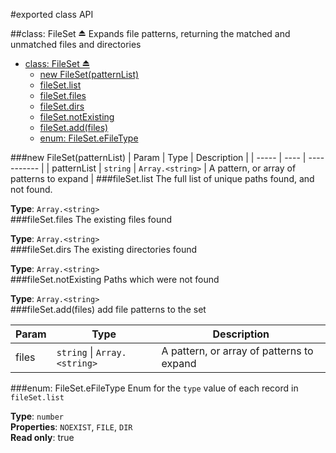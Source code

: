 #exported class API

<a name="exp_module_file-set^FileSet"></a>
##class: FileSet ⏏
Expands file patterns, returning the matched and unmatched files and directories

* [class: FileSet ⏏](#exp_module_file-set^FileSet)
  * [new FileSet(patternList)](#new_module_file-set^FileSet())
  * [fileSet.list](#module_file-set^FileSet#list)
  * [fileSet.files](#module_file-set^FileSet#files)
  * [fileSet.dirs](#module_file-set^FileSet#dirs)
  * [fileSet.notExisting](#module_file-set^FileSet#notExisting)
  * [fileSet.add(files)](#module_file-set^FileSet#add)
  * [enum: FileSet.eFileType](#module_file-set^FileSet.eFileType)

<a name="new_module_file-set^FileSet()"></a>
###new FileSet(patternList)
| Param | Type | Description |
| ----- | ---- | ----------- |
| patternList | `string` \| `Array.<string>` | A pattern, or array of patterns to expand |
<a name="module_file-set^FileSet#list"></a>
###fileSet.list
The full list of unique paths found, and not found.

**Type**: `Array.<string>`  
<a name="module_file-set^FileSet#files"></a>
###fileSet.files
The existing files found

**Type**: `Array.<string>`  
<a name="module_file-set^FileSet#dirs"></a>
###fileSet.dirs
The existing directories found

**Type**: `Array.<string>`  
<a name="module_file-set^FileSet#notExisting"></a>
###fileSet.notExisting
Paths which were not found

**Type**: `Array.<string>`  
<a name="module_file-set^FileSet#add"></a>
###fileSet.add(files)
add file patterns to the set

| Param | Type | Description |
| ----- | ---- | ----------- |
| files | `string` \| `Array.<string>` | A pattern, or array of patterns to expand |
<a name="module_file-set^FileSet.eFileType"></a>
###enum: FileSet.eFileType
Enum for the `type` value of each record in `fileSet.list`

**Type**: `number`  
**Properties**: `NOEXIST`, `FILE`, `DIR`  
**Read only**: true  
